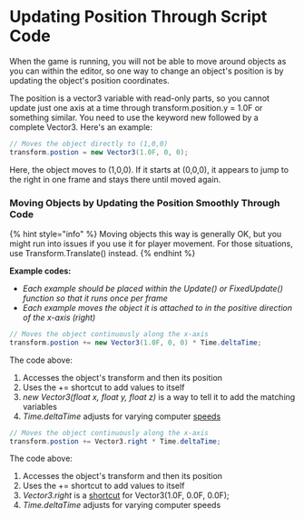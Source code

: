 # Updating Position Through Script Code

When the game is running, you will not be able to move around objects as you can within the editor, so one way to change an object's position is by updating the object's position coordinates.

The position is a vector3 variable with read-only parts, so you cannot update just one axis at a time through transform.position.y = 1.0F or something similar. You need to use the keyword new followed by a complete Vector3. Here's an example:

```csharp
// Moves the object directly to (1,0,0)
transform.postion = new Vector3(1.0F, 0, 0);
```

Here, the object moves to \(1,0,0\). If it starts at \(0,0,0\), it appears to jump to the right in one frame and stays there until moved again.

### Moving Objects by Updating the Position Smoothly Through Code

{% hint style="info" %}
Moving objects this way is generally OK, but you might run into issues if you use it for player movement. For those situations, use Transform.Translate\(\) instead.
{% endhint %}

**Example codes:**

* _Each example should be placed within the Update\(\) or FixedUpdate\(\) function so that it runs once per frame_
* _Each example moves the object it is attached to in the positive direction of the x-axis \(right\)_

```csharp
// Moves the object continuously along the x-axis
transform.postion += new Vector3(1.0F, 0, 0) * Time.deltaTime;
```

The code above:

1. Accesses the object's transform and then its position
2. Uses the += shortcut to add values to itself
3. _new Vector3\(float x, float y, float z\)_ is a way to tell it to add the matching variables
4. _Time.deltaTime_ adjusts for varying computer [speeds](../controlling-speed.md)

```csharp
// Moves the object continuously along the x-axis
transform.postion += Vector3.right * Time.deltaTime;
```

The code above:

1. Accesses the object's transform and then its position
2. Uses the += shortcut to add values to itself
3. _Vector3.right_ is a [shortcut](../handy-transform-shortcuts.md) for Vector3\(1.0F, 0.0F, 0.0F\);
4. _Time.deltaTime_ adjusts for varying computer speeds

